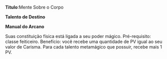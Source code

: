 **Titulo**:Mente Sobre o Corpo

**Talento de Destino**

**Manual do Arcano**

 Suas constituição física está ligada a seu poder mágico. Pré-requisito: classe feiticeiro. Benefício: você recebe uma quantidade de PV igual ao seu valor de Carisma. Para cada talento metamágico que possuir, recebe mais 1 PV.